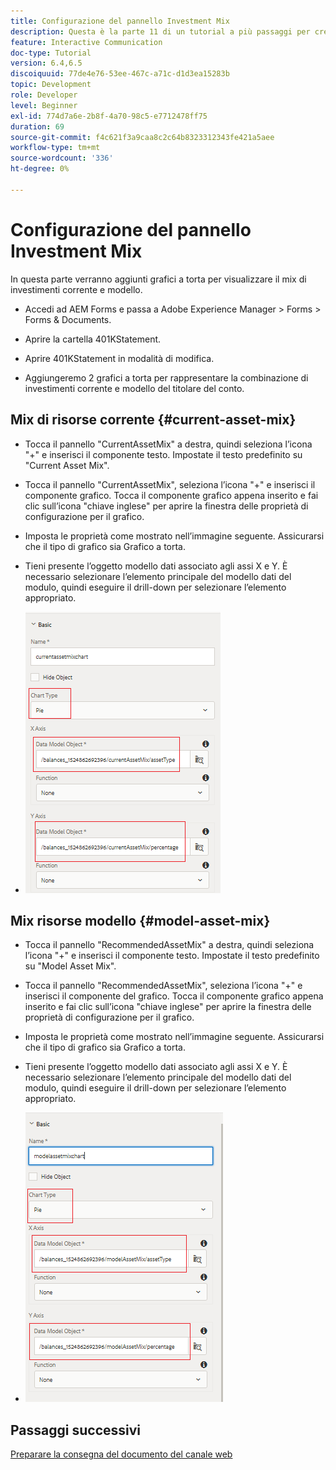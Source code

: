 ```yaml
---
title: Configurazione del pannello Investment Mix
description: Questa è la parte 11 di un tutorial a più passaggi per creare il tuo primo documento di comunicazione interattiva.In questa parte, aggiungeremo dei grafici a torta per visualizzare il mix di investimenti attuale e di modello.
feature: Interactive Communication
doc-type: Tutorial
version: 6.4,6.5
discoiquuid: 77de4e76-53ee-467c-a71c-d1d3ea15283b
topic: Development
role: Developer
level: Beginner
exl-id: 774d7a6e-2b8f-4a70-98c5-e7712478ff75
duration: 69
source-git-commit: f4c621f3a9caa8c2c64b8323312343fe421a5aee
workflow-type: tm+mt
source-wordcount: '336'
ht-degree: 0%

---
```


# Configurazione del pannello Investment Mix

In questa parte verranno aggiunti grafici a torta per visualizzare il mix di investimenti corrente e modello.

* Accedi ad AEM Forms e passa a Adobe Experience Manager > Forms > Forms &amp; Documents.

* Aprire la cartella 401KStatement.

* Aprire 401KStatement in modalità di modifica.

* Aggiungeremo 2 grafici a torta per rappresentare la combinazione di investimenti corrente e modello del titolare del conto.

## Mix di risorse corrente {#current-asset-mix}

* Tocca il pannello &quot;CurrentAssetMix&quot; a destra, quindi seleziona l’icona &quot;+&quot; e inserisci il componente testo. Impostate il testo predefinito su &quot;Current Asset Mix&quot;.

* Tocca il pannello &quot;CurrentAssetMix&quot;, seleziona l’icona &quot;+&quot; e inserisci il componente grafico. Tocca il componente grafico appena inserito e fai clic sull’icona &quot;chiave inglese&quot; per aprire la finestra delle proprietà di configurazione per il grafico.

* Imposta le proprietà come mostrato nell’immagine seguente. Assicurarsi che il tipo di grafico sia Grafico a torta.

* Tieni presente l’oggetto modello dati associato agli assi X e Y. È necessario selezionare l’elemento principale del modello dati del modulo, quindi eseguire il drill-down per selezionare l’elemento appropriato.

* ![currentassetmix](assets/currentassetmixchart.png)

## Mix risorse modello {#model-asset-mix}

* Tocca il pannello &quot;RecommendedAssetMix&quot; a destra, quindi seleziona l’icona &quot;+&quot; e inserisci il componente testo. Impostate il testo predefinito su &quot;Model Asset Mix&quot;.

* Tocca il pannello &quot;RecommendedAssetMix&quot;, seleziona l’icona &quot;+&quot; e inserisci il componente del grafico. Tocca il componente grafico appena inserito e fai clic sull’icona &quot;chiave inglese&quot; per aprire la finestra delle proprietà di configurazione per il grafico.

* Imposta le proprietà come mostrato nell’immagine seguente. Assicurarsi che il tipo di grafico sia Grafico a torta.

* Tieni presente l’oggetto modello dati associato agli assi X e Y. È necessario selezionare l’elemento principale del modello dati del modulo, quindi eseguire il drill-down per selezionare l’elemento appropriato.

* ![assettype](assets/modelassettypechart.png)

## Passaggi successivi

[Preparare la consegna del documento del canale web](./parttwelve.md)

